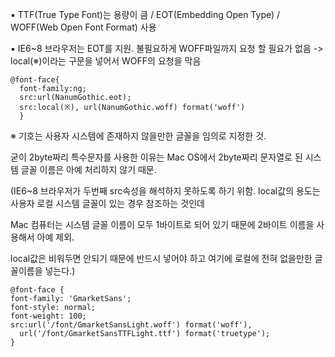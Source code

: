 ▪ TTF(True Type Font)는 용량이 큼 / EOT(Embedding Open Type) / WOFF(Web Open Font Format) 사용

▪ IE6~8 브라우저는 EOT를 지원. 불필요하게 WOFF파일까지 요청 할 필요가 없음 ->  local(※)이라는 구문을 넣어서 WOFF의 요청을 막음

    @font-face{
      font-family:ng;
      src:url(NanumGothic.eot);
      src:local(※), url(NanumGothic.woff) format('woff')
      }



※ 기호는 사용자 시스템에 존재하지 않을만한 글꼴을 임의로 지정한 것. 

굳이 2byte짜리 특수문자를 사용한 이유는 Mac OS에서 2byte짜리 문자열로 된 시스템 글꼴 이름은 아예 처리하지 않기 때문.

(IE6~8 브라우저가 두번째 src속성을 해석하지 못하도록 하기 위함. local값의 용도는 사용자 로컬 시스템 글꼴이 있는 경우 참조하는 것인데

Mac 컴퓨터는 시스템 글꼴 이름이 모두 1바이트로 되어 있기 때문에 2바이트 이름을 사용해서 아예 제외.

local값은 비워두면 안되기 때문에 반드시 넣어야 하고 여기에 로컬에 전혀 없을만한 글꼴이름을 넣는다.)






    @font-face {
    font-family: 'GmarketSans';
    font-style: normal;
    font-weight: 100;
    src:url('/font/GmarketSansLight.woff') format('woff'), 
      url('/font/GmarketSansTTFLight.ttf') format('truetype');
    }
